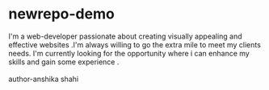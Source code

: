 # newrepo-demo
I'm a web-developer passionate about creating visually appealing and effective websites .I'm always willing to go the extra mile to meet my clients needs. I'm currently looking for the opportunity where i can enhance my skills and  gain some experience .  
<br>
author-anshika shahi
<br>
